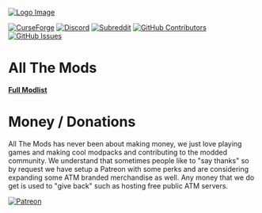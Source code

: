 [![Logo Image](https://i.imgur.com/R3RgVCP.png)](https://minecraft.curseforge.com/members/ATMTeam/projects)

[![CurseForge](http://cf.way2muchnoise.eu/full_242462_downloads.svg)](https://minecraft.curseforge.com/projects/all-the-mods) [![Discord](https://img.shields.io/discord/254530689225981953.svg?&label=discord)](https://discordapp.com/invite/rbSZNDQ) [![Subreddit](https://img.shields.io/badge/subreddit-r%2Fallthemods-red.svg)](https://reddit.com/r/allthemods) [![GitHub Contributors](https://img.shields.io/github/contributors/AllTheMods/ATM-1.svg)](https://github.com/AllTheMods/ATM-1/graphs/contributors) [![GitHub Issues](https://img.shields.io/github/issues/AllTheMods/ATM-1.svg)](https://github.com/AllTheMods/ATM-1/issues)

# All The Mods
**[Full Modlist](https://minecraft.curseforge.com/projects/all-the-mods/relations/dependencies)**


# Money / Donations
All The Mods has never been about making money, we just love playing games and making cool modpacks and contributing to the modded community. We understand that sometimes people like to "say thanks" so by request we have setup a Patreon with some perks and are considering expanding some ATM branded merchandise as well. Any money that we do get is used to "give back" such as hosting free public ATM servers.

[![Patreon](https://c5.patreon.com/external/logo/become_a_patron_button.png)](https://www.patreon.com/allthemods)

